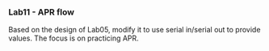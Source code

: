 ### Lab11 - APR flow

Based on the design of Lab05, modify it to use serial in/serial out to provide values. The focus is on practicing APR.
